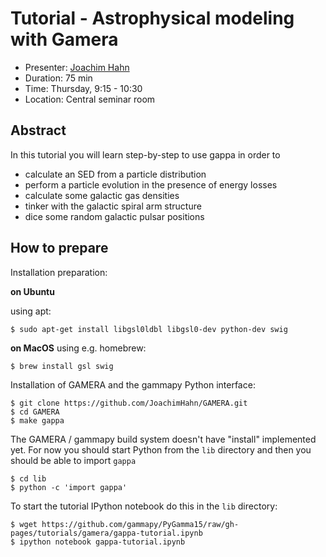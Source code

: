# Tutorial - Astrophysical modeling with Gamera

* Presenter: [Joachim Hahn](https://github.com/JoachimHahn)
* Duration: 75 min
* Time: Thursday, 9:15 - 10:30
* Location: Central seminar room

## Abstract

In this tutorial you will learn step-by-step to use gappa in order to
 * calculate an SED from a particle distribution
 * perform a particle evolution in the presence of energy losses
 * calculate some galactic gas densities
 * tinker with the galactic spiral arm structure
 * dice some random galactic pulsar positions

## How to prepare

Installation preparation:

**on Ubuntu**

using apt:

    $ sudo apt-get install libgsl0ldbl libgsl0-dev python-dev swig
    
**on MacOS**
using e.g. homebrew:

    $ brew install gsl swig
    
Installation of GAMERA and the gammapy Python interface:

    $ git clone https://github.com/JoachimHahn/GAMERA.git
    $ cd GAMERA
    $ make gappa

The GAMERA / gammapy build system doesn't have "install" implemented yet.
For now you should start Python from the `lib` directory and then you should be able to import `gappa`

    $ cd lib
    $ python -c 'import gappa'
  
To start the tutorial IPython notebook do this in the `lib` directory:

    $ wget https://github.com/gammapy/PyGamma15/raw/gh-pages/tutorials/gamera/gappa-tutorial.ipynb
    $ ipython notebook gappa-tutorial.ipynb

